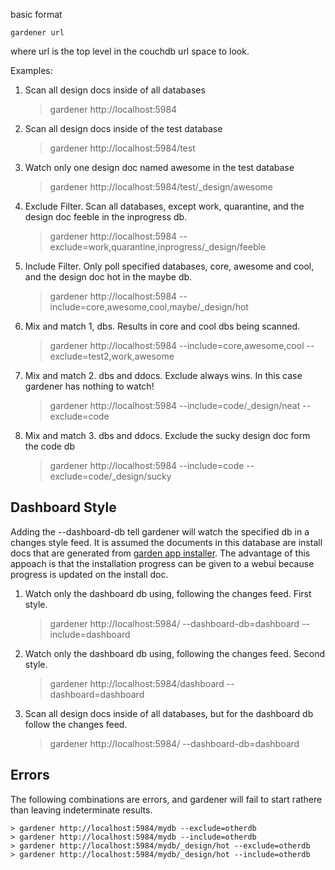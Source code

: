 basic format

    gardener url


where url is the top level in the couchdb url space to look.

Examples:



1. Scan all design docs inside of all databases

    > gardener http://localhost:5984

2. Scan all design docs inside of the test database

    > gardener http://localhost:5984/test

3. Watch only one design doc named awesome in the test database

    > gardener http://localhost:5984/test/_design/awesome

5. Exclude Filter. Scan all databases, except work, quarantine, and the design doc feeble in the inprogress db.

    > gardener http://localhost:5984 --exclude=work,quarantine,inprogress/_design/feeble

6. Include Filter. Only poll specified databases, core, awesome and cool, and the design doc hot in the maybe db.

    > gardener http://localhost:5984 --include=core,awesome,cool,maybe/_design/hot

7. Mix and match 1, dbs. Results in core and cool dbs being scanned.

    > gardener http://localhost:5984 --include=core,awesome,cool --exclude=test2,work,awesome

8. Mix and match 2. dbs and ddocs. Exclude always wins. In this case gardener has nothing to watch!

    > gardener http://localhost:5984 --include=code/_design/neat --exclude=code

9. Mix and match 3. dbs and ddocs. Exclude the sucky design doc form the code db

    > gardener http://localhost:5984 --include=code --exclude=code/_design/sucky


Dashboard Style
---------------

Adding the --dashboard-db tell gardener will watch the specified db in a changes style feed. It is assumed the documents in this database are install docs that are generated from [garden app installer](https://github.com/garden20/garden-core). The advantage of this appoach is that the installation progress can be given to a webui because progress is updated on the install doc.

1. Watch only the dashboard db using, following the changes feed. First style.

    > gardener http://localhost:5984/ --dashboard-db=dashboard --include=dashboard

2. Watch only the dashboard db using, following the changes feed. Second style.

    > gardener http://localhost:5984/dashboard --dashboard=dashboard

3. Scan all design docs inside of all databases, but for the dashboard db follow the changes feed.

    > gardener http://localhost:5984/ --dashboard-db=dashboard


Errors
--------

The following combinations are errors, and gardener will fail to start rathere than leaving indeterminate results.

    > gardener http://localhost:5984/mydb --exclude=otherdb
    > gardener http://localhost:5984/mydb --include=otherdb
    > gardener http://localhost:5984/mydb/_design/hot --exclude=otherdb
    > gardener http://localhost:5984/mydb/_design/hot --include=otherdb








